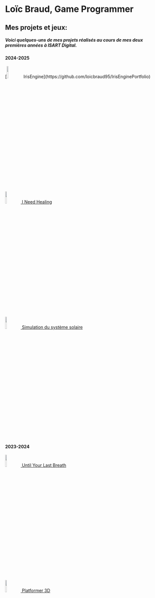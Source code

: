 <h1>Loïc Braud, Game Programmer</h1>

<h2>Mes projets et jeux:</h2>
<h5>Voici quelques-uns de mes projets réalisés au cours de mes deux premières années à ISART Digital.</h5>

<h4>2024-2025</h4>
[<img src="https://imgur.com/22kTi4z.png" height="10%" width="10%"/> IrisEngine](https://github.com/loicbraud95/IrisEnginePortfolio)

[<img src="https://imgur.com/WftU1wa.png" height="10%" width="10%"/> I Need Healing](https://github.com/loicbraud95/INeedHealingPortfolio)

[<img src="https://imgur.com/vkHZviw.png" height="10%" width="10%"/> Simulation du système solaire](https://github.com/loicbraud95/GravitationalFieldPortfolio)

<h4>2023-2024</h4>

[<img src="https://imgur.com/G9rlvP2.png" height="10%" width="10%"/> Until Your Last Breath](https://github.com/loicbraud95/UntilYourLastBreathPortfolio)

[<img src="https://imgur.com/ouEPrKO.png" height="10%" width="10%"/> Platformer 3D](https://github.com/loicbraud95/Platformer3DPortfolio)




